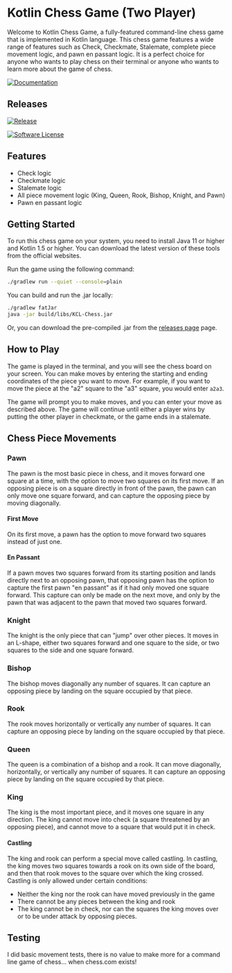 # Kotlin Chess Game (Two Player)

Welcome to Kotlin Chess Game, a fully-featured command-line chess game that is implemented in Kotlin language. This 
chess game features a wide range of features such as Check, Checkmate, Stalemate, complete piece movement logic, and 
pawn en passant logic. It is a perfect choice for anyone who wants to play chess on their terminal or anyone who wants 
to learn more about the game of chess.


[![Documentation](https://img.shields.io/static/v1?label=Documentation&message=Latest&color=<blue>.svg?style=for-the-badge)](https://napkinzz.github.io/Kotlin-Command-Line-Chess/)

## Releases
[![Release](https://img.shields.io/github/release/Napkinzz/Kotlin-Command-Line-Chess.svg?style=for-the-badge)](https://github.com/Napkinzz/GPACalc/releases)

[![Software License](https://img.shields.io/github/license/Napkinzz/Kotlin-Command-Line-Chess.svg?style=for-the-badge)](LICENSE.md)

## Features

* Check logic
* Checkmate logic
* Stalemate logic
* All piece movement logic (King, Queen, Rook, Bishop, Knight, and Pawn)
* Pawn en passant logic

## Getting Started

To run this chess game on your system, you need to install Java 11 or higher and Kotlin 1.5 or higher. You can download 
the latest version of these tools from the official websites.

Run the game using the following command:

```bash
./gradlew run --quiet --console=plain
```

You can build and run the .jar locally:

```bash
./gradlew fatJar
java -jar build/libs/KCL-Chess.jar
```
Or, you can download the pre-compiled .jar from the [releases page][releases] page.

[releases]:  https://github.com/Napkinzz/Kotlin-Command-Line-Chess/releases

## How to Play

The game is played in the terminal, and you will see the chess board on your screen. You can make moves by entering the 
starting and ending coordinates of the piece you want to move. For example, if you want to move the piece at the "a2" 
square to the "a3" square, you would enter `a2a3`.

The game will prompt you to make moves, and you can enter your move as described above. The game will continue until 
either a player wins by putting the other player in checkmate, or the game ends in a stalemate.

## Chess Piece Movements

### Pawn

The pawn is the most basic piece in chess, and it moves forward one square at a time, with the option to move two squares on its first move. If an opposing piece is on a square directly in front of the pawn, the pawn can only move one square forward, and can capture the opposing piece by moving diagonally.

#### First Move
On its first move, a pawn has the option to move forward two squares instead of just one.

#### En Passant
If a pawn moves two squares forward from its starting position and lands directly next to an opposing pawn, that opposing pawn has the option to capture the first pawn "en passant" as if it had only moved one square forward. This capture can only be made on the next move, and only by the pawn that was adjacent to the pawn that moved two squares forward.

### Knight

The knight is the only piece that can "jump" over other pieces. It moves in an L-shape, either two squares forward and one square to the side, or two squares to the side and one square forward.

### Bishop

The bishop moves diagonally any number of squares. It can capture an opposing piece by landing on the square occupied by that piece.

### Rook

The rook moves horizontally or vertically any number of squares. It can capture an opposing piece by landing on the square occupied by that piece.

### Queen

The queen is a combination of a bishop and a rook. It can move diagonally, horizontally, or vertically any number of squares. It can capture an opposing piece by landing on the square occupied by that piece.

### King

The king is the most important piece, and it moves one square in any direction. The king cannot move into check (a square threatened by an opposing piece), and cannot move to a square that would put it in check.

#### Castling
The king and rook can perform a special move called castling. In castling, the king moves two squares towards a rook on its own side of the board, and then that rook moves to the square over which the king crossed. Castling is only allowed under certain conditions:

* Neither the king nor the rook can have moved previously in the game
* There cannot be any pieces between the king and rook
* The king cannot be in check, nor can the squares the king moves over or to be under attack by opposing pieces.


## Testing

I did basic movement tests, there is no value to make more for a command line game of chess... when chess.com exists! 
